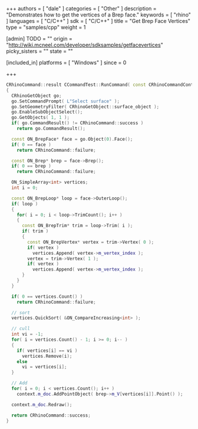 +++
authors = [ "dale" ]
categories = [ "Other" ]
description = "Demonstrates how to get the vertices of a Brep face."
keywords = [ "rhino" ]
languages = [ "C/C++" ]
sdk = [ "C/C++" ]
title = "Get Brep Face Vertices"
type = "samples/cpp"
weight = 1

[admin]
TODO = ""
origin = "http://wiki.mcneel.com/developer/sdksamples/getfacevertices"
picky_sisters = ""
state = ""

[included_in]
platforms = [ "Windows" ]
since = 0

+++

```cpp
CRhinoCommand::result CCommandTest::RunCommand( const CRhinoCommandContext& context )
{
  CRhinoGetObject go;
  go.SetCommandPrompt( L"Select surface" );
  go.SetGeometryFilter( CRhinoGetObject::surface_object );
  go.EnableSubObjectSelect();
  go.GetObjects( 1, 1 );
  if( go.CommandResult() != CRhinoCommand::success )
    return go.CommandResult();

  const ON_BrepFace* face = go.Object(0).Face();
  if( 0 == face )
    return CRhinoCommand::failure;

  const ON_Brep* brep = face->Brep();
  if( 0 == brep )
    return CRhinoCommand::failure;

  ON_SimpleArray<int> vertices;
  int i = 0;

  const ON_BrepLoop* loop = face->OuterLoop();
  if( loop )
  {
    for( i = 0; i < loop->TrimCount(); i++ )
    {
      const ON_BrepTrim* trim = loop->Trim( i );
      if( trim )
      {
        const ON_BrepVertex* vertex = trim->Vertex( 0 );
        if( vertex )
          vertices.Append( vertex->m_vertex_index );
        vertex = trim->Vertex( 1 );
        if( vertex )
          vertices.Append( vertex->m_vertex_index );
      }
    }
  }

  if( 0 == vertices.Count() )
    return CRhinoCommand::failure;

  // sort
  vertices.QuickSort( &ON_CompareIncreasing<int> );

  // cull
  int vi = -1;
  for( i = vertices.Count() - 1; i >= 0; i-- )
  {
    if( vertices[i] == vi )
      vertices.Remove(i);
    else
      vi = vertices[i];
  }

  // Add
  for( i = 0; i < vertices.Count(); i++ )
    context.m_doc.AddPointObject( brep->m_V[vertices[i]].Point() );

  context.m_doc.Redraw();

  return CRhinoCommand::success;
}
```
